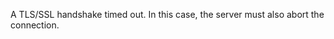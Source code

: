 
A TLS/SSL handshake timed out. In this case, the server must also abort the
connection.

<a id="ERR_TLS_RENEGOTIATION_DISABLED"></a>
